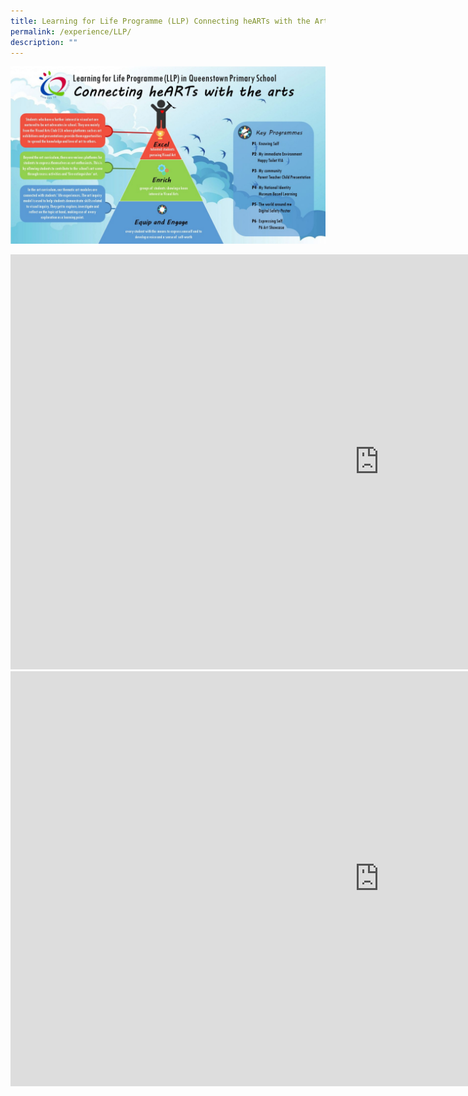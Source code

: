 ```yaml
---
title: Learning for Life Programme (LLP) Connecting heARTs with the Arts
permalink: /experience/LLP/
description: ""
---
```

![](/images/LLP.jpg)

<iframe width="1180" height="664" src="https://www.youtube.com/embed/Nhv5PznFY48" title="QtPS students@work" frameborder="0" allow="accelerometer; autoplay; clipboard-write; encrypted-media; gyroscope; picture-in-picture" allowfullscreen=""></iframe>

<iframe width="1180" height="664" src="https://www.youtube.com/embed/x8ZE6876zcQ" title="LLP Art Social Skills" frameborder="0" allow="accelerometer; autoplay; clipboard-write; encrypted-media; gyroscope; picture-in-picture" allowfullscreen=""></iframe>